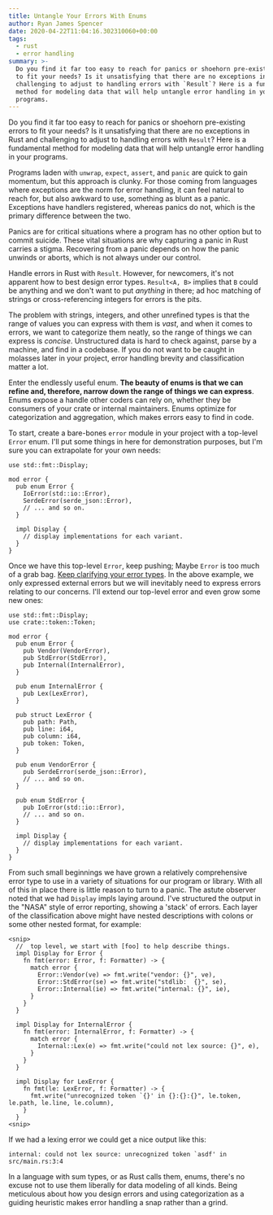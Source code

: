 ```yaml
---
title: Untangle Your Errors With Enums
author: Ryan James Spencer
date: 2020-04-22T11:04:16.302310060+00:00
tags:
  - rust
  - error handling
summary: >-
  Do you find it far too easy to reach for panics or shoehorn pre-existing errors
  to fit your needs? Is it unsatisfying that there are no exceptions in Rust and
  challenging to adjust to handling errors with `Result`? Here is a fundamental
  method for modeling data that will help untangle error handling in your
  programs.
---
```


Do you find it far too easy to reach for panics or shoehorn pre-existing errors
to fit your needs? Is it unsatisfying that there are no exceptions in Rust and
challenging to adjust to handling errors with `Result`? Here is a fundamental
method for modeling data that will help untangle error handling in your
programs.

Programs laden with `unwrap`, `expect`, `assert`, and `panic` are quick to gain
momentum, but this approach is clunky. For those coming from languages where
exceptions are the norm for error handling, it can feel natural to reach for,
but also awkward to use, something as blunt as a panic. Exceptions have handlers
registered, whereas panics do not, which is the primary difference between the
two.

Panics are for critical situations where a program has no other option but to
commit suicide. These vital situations are why capturing a panic in Rust carries
a stigma. Recovering from a panic depends on how the panic unwinds or aborts,
which is not always under our control.

Handle errors in Rust with `Result`. However, for newcomers, it's not apparent
how to best design error types. `Result<A, B>` implies that `B` could be
anything and we don't want to put _anything_ in there; ad hoc matching of
strings or cross-referencing integers for errors is the pits.

The problem with strings, integers, and other unrefined types is that the range
of values you can express with them is _vast_, and when it comes to errors, we
want to categorize them neatly, so the range of things we can express is
_concise_. Unstructured data is hard to check against, parse by a machine, and
find in a codebase. If you do not want to be caught in molasses later in your
project, error handling brevity and classification matter a lot.

Enter the endlessly useful enum. **The beauty of enums is that we can refine
and, therefore, narrow down the range of things we can express**. Enums expose a
handle other coders can rely on, whether they be consumers of your crate or
internal maintainers. Enums optimize for categorization and aggregation, which
makes errors easy to find in code.

To start, create a bare-bones `error` module in your project with a top-level
`Error` enum. I'll put some things in here for demonstration purposes, but I'm
sure you can extrapolate for your own needs:

    use std::fmt::Display;

    mod error {
      pub enum Error {
        IoError(std::io::Error),
        SerdeError(serde_json::Error),
        // ... and so on.
      }

      impl Display {
        // display implementations for each variant.
      }
    }

Once we have this top-level `Error`, keep pushing; Maybe `Error` is too much of a
grab bag. [Keep clarifying your error
types](https://www.justanotherdot.com/posts/make-your-errors-clearer-by-splitting-them-in-half.html).
In the above example, we only expressed external errors but we will inevitably
need to express errors relating to our concerns. I'll extend our top-level
error and even grow some new ones:

    use std::fmt::Display;
    use crate::token::Token;

    mod error {
      pub enum Error {
        pub Vendor(VendorError),
        pub StdError(StdError),
        pub Internal(InternalError),
      }

      pub enum InternalError {
        pub Lex(LexError),
      }

      pub struct LexError {
        pub path: Path,
        pub line: i64,
        pub column: i64,
        pub token: Token,
      }

      pub enum VendorError {
        pub SerdeError(serde_json::Error),
        // ... and so on.
      }

      pub enum StdError {
        pub IoError(std::io::Error),
        // ... and so on.
      }

      impl Display {
        // display implementations for each variant.
      }
    }

From such small beginnings we have grown a relatively comprehensive error type
to use in a variety of situations for our program or library. With all of this
in place there is little reason to turn to a panic. The astute observer noted
that we had `Display` impls laying around. I've structured the output in the
"NASA" style of error reporting, showing a 'stack' of errors. Each layer of the
classification above might have nested descriptions with colons or some other
nested format, for example:

    <snip>
      //  top level, we start with [foo] to help describe things.
      impl Display for Error {
        fn fmt(error: Error, f: Formatter) -> {
          match error {
            Error::Vendor(ve) => fmt.write("vendor: {}", ve),
            Error::StdError(se) => fmt.write("stdlib:  {}", se),
            Error::Internal(ie) => fmt.write("internal: {}", ie),
          }
        }
      }

      impl Display for InternalError {
        fn fmt(error: InternalError, f: Formatter) -> {
          match error {
            Internal::Lex(e) => fmt.write("could not lex source: {}", e),
          }
        }
      }

      impl Display for LexError {
        fn fmt(le: LexError, f: Formatter) -> {
          fmt.write("unrecognized token `{}' in {}:{}:{}", le.token, le.path, le.line, le.column),
        }
      }
    <snip>

If we had a lexing error we could get a nice output like this:

    internal: could not lex source: unrecognized token `asdf' in src/main.rs:3:4

In a language with sum types, or as Rust calls them, enums, there's no excuse
not to use them liberally for data modeling of all kinds. Being meticulous about
how you design errors and using categorization as a guiding heuristic makes
error handling a snap rather than a grind.
